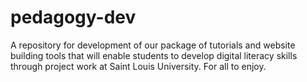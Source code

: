 # pedagogy-dev
A repository for development of our package of tutorials and website building tools that will enable students to develop digital literacy skills through project work at Saint Louis University. For all to enjoy.
